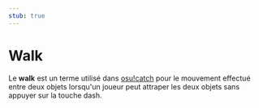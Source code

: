 ```yaml
---
stub: true
---
```


# Walk

Le **walk** est un terme utilisé dans [osu!catch](/wiki/Game_mode/osu!catch) pour le mouvement effectué entre deux objets lorsqu'un joueur peut attraper les deux objets sans appuyer sur la touche dash.

<!-- TODO: Add images -->
